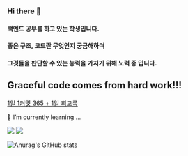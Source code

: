 ### Hi there 👋
#### 백엔드 공부를 하고 있는 학생입니다.
#### 좋은 구조, 코드란 무엇인지 궁금해하며
#### 그것들을 판단할 수 있는 능력을 가지기 위해 노력 중 입니다.
## Graceful code comes from hard work!!!

[1일 1커밋 365 + 1일 회고록](https://velog.io/@wpdlzhf159/%ED%9A%8C%EA%B3%A0%EB%A1%9D-1%EC%9D%BC-1%EC%BB%A4%EB%B0%8B%EC%9D%84-365-1%EC%9D%BC%EC%9D%84-%ED%95%98%EA%B3%A0%EB%82%98%EC%84%9C)

🌱 I’m currently learning ...

<a href="https://www.java.com/ko/" target="_blank"><img src="https://img.shields.io/badge/Java-007396?style=flat-square&logo=Java&logoColor=white"/></a>
<a href="https://spring.io/" target="_blank"><img src="https://img.shields.io/badge/Spring-6DB33F?style=flat-square&logo=Spring&logoColor=white"/></a>


![Anurag's GitHub stats](https://github-readme-stats.vercel.app/api?username=HiiWee&&show_icons=true&theme=highcontrast)
<!--
**HiiWee/HiiWee** is a ✨ _special_ ✨ repository because its `README.md` (this file) appears on your GitHub profile.

Here are some ideas to get you started:

- 🔭 I’m currently working on ...

- 👯 I’m looking to collaborate on ...
- 🤔 I’m looking for help with ...
- 💬 Ask me about ...
- 📫 How to reach me: ...
- 😄 Pronouns: ...
- ⚡ Fun fact: ...
-->

